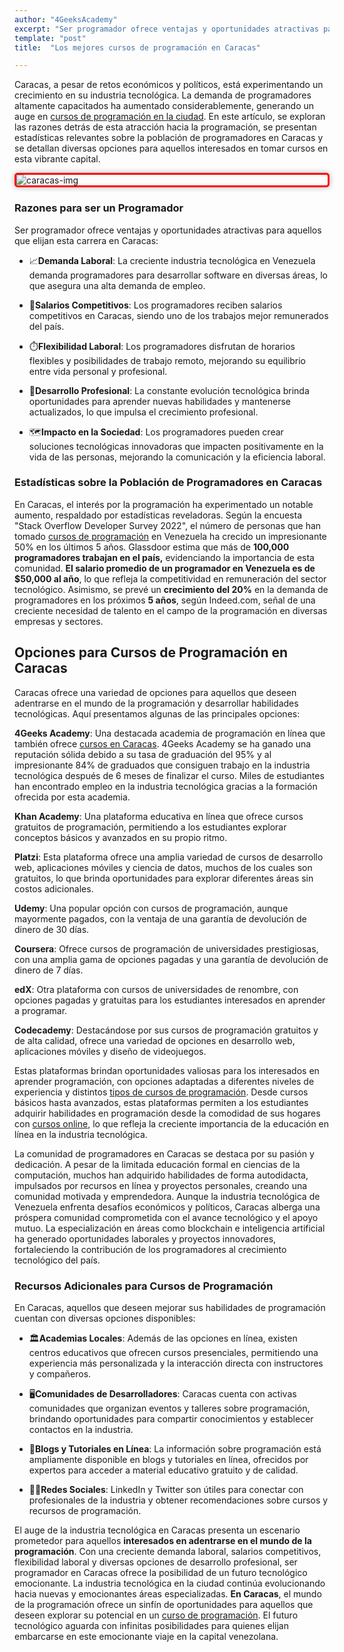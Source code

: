 ```yaml
---
author: "4GeeksAcademy"
excerpt: "Ser programador ofrece ventajas y oportunidades atractivas para aquellos que elijan esta carrera en Caracas"
template: "post"
title:  "Los mejores cursos de programación en Caracas"

---
```


Caracas, a pesar de retos económicos y políticos, está experimentando un crecimiento en su industria tecnológica. La demanda de programadores altamente capacitados ha aumentado considerablemente, generando un auge en [cursos de programación en la ciudad](https://4geeksacademy.com/es/curso-de-programacion-desde-cero). En este artículo, se exploran las razones detrás de esta atracción hacia la programación, se presentan estadísticas relevantes sobre la población de programadores en Caracas y se detallan diversas opciones para aquellos interesados en tomar cursos en esta vibrante capital.

<img src="https://breathecode.herokuapp.com/v1/media/file/caracas-picture-jpg" alt="caracas-img" style="display: block; margin: 0 auto; border: 3px solid #f00; box-shadow: 0 0 10px rgba(0, 0, 0, 0.3); border-radius: 5px;">


### Razones para ser un Programador

Ser programador ofrece ventajas y oportunidades atractivas para aquellos que elijan esta carrera en Caracas:

- 📈**Demanda Laboral**: La creciente industria tecnológica en Venezuela demanda programadores para desarrollar software en diversas áreas, lo que asegura una alta demanda de empleo.

- 🤑**Salarios Competitivos**: Los programadores reciben salarios competitivos en Caracas, siendo uno de los trabajos mejor remunerados del país.

- ⏱️**Flexibilidad Laboral**: Los programadores disfrutan de horarios flexibles y posibilidades de trabajo remoto, mejorando su equilibrio entre vida personal y profesional.

- 🚀**Desarrollo Profesional**: La constante evolución tecnológica brinda oportunidades para aprender nuevas habilidades y mantenerse actualizados, lo que impulsa el crecimiento profesional.

- 🗺️**Impacto en la Sociedad**: Los programadores pueden crear soluciones tecnológicas innovadoras que impacten positivamente en la vida de las personas, mejorando la comunicación y la eficiencia laboral.

### Estadísticas sobre la Población de Programadores en Caracas

En Caracas, el interés por la programación ha experimentado un notable aumento, respaldado por estadísticas reveladoras. Según la encuesta "Stack Overflow Developer Survey 2022", el número de personas que han tomado [cursos de programación](https://4geeksacademy.com/es/curso-programacion/curso-programacion) en Venezuela ha crecido un impresionante 50% en los últimos 5 años. Glassdoor estima que más de **100,000 programadores trabajan en el país,** evidenciando la importancia de esta comunidad. **El salario promedio de un programador en Venezuela es de $50,000 al año**, lo que refleja la competitividad en remuneración del sector tecnológico. Asimismo, se prevé un **crecimiento del 20%** en la demanda de programadores en los próximos **5 años**, según Indeed.com, señal de una creciente necesidad de talento en el campo de la programación en diversas empresas y sectores.

## Opciones para Cursos de Programación en Caracas

Caracas ofrece una variedad de opciones para aquellos que deseen adentrarse en el mundo de la programación y desarrollar habilidades tecnológicas. Aquí presentamos algunas de las principales opciones:

**4Geeks Academy**: Una destacada academia de programación en línea que también ofrece [cursos en Caracas](https://4geeksacademy.com/es/coding-campus/curso-informatica-caracas-venezuela). 4Geeks Academy se ha ganado una reputación sólida debido a su tasa de graduación del 95% y al impresionante 84% de graduados que consiguen trabajo en la industria tecnológica después de 6 meses de finalizar el curso. Miles de estudiantes han encontrado empleo en la industria tecnológica gracias a la formación ofrecida por esta academia.

**Khan Academy**: Una plataforma educativa en línea que ofrece cursos gratuitos de programación, permitiendo a los estudiantes explorar conceptos básicos y avanzados en su propio ritmo.

**Platzi**: Esta plataforma ofrece una amplia variedad de cursos de desarrollo web, aplicaciones móviles y ciencia de datos, muchos de los cuales son gratuitos, lo que brinda oportunidades para explorar diferentes áreas sin costos adicionales.

**Udemy**: Una popular opción con cursos de programación, aunque mayormente pagados, con la ventaja de una garantía de devolución de dinero de 30 días.

**Coursera**: Ofrece cursos de programación de universidades prestigiosas, con una amplia gama de opciones pagadas y una garantía de devolución de dinero de 7 días.

**edX**: Otra plataforma con cursos de universidades de renombre, con opciones pagadas y gratuitas para los estudiantes interesados en aprender a programar.

**Codecademy**: Destacándose por sus cursos de programación gratuitos y de alta calidad, ofrece una variedad de opciones en desarrollo web, aplicaciones móviles y diseño de videojuegos.

Estas plataformas brindan oportunidades valiosas para los interesados en aprender programación, con opciones adaptadas a diferentes niveles de experiencia y distintos [tipos de cursos de programación](https://4geeksacademy.com/es/curso-programacion/cursos-de-programacion). Desde cursos básicos hasta avanzados, estas plataformas permiten a los estudiantes adquirir habilidades en programación desde la comodidad de sus hogares con [cursos online](https://4geeksacademy.com/es/curso-programacion/curso-online-de-programacion), lo que refleja la creciente importancia de la educación en línea en la industria tecnológica.

La comunidad de programadores en Caracas se destaca por su pasión y dedicación. A pesar de la limitada educación formal en ciencias de la computación, muchos han adquirido habilidades de forma autodidacta, impulsados por recursos en línea y proyectos personales, creando una comunidad motivada y emprendedora. Aunque la industria tecnológica de Venezuela enfrenta desafíos económicos y políticos, Caracas alberga una próspera comunidad comprometida con el avance tecnológico y el apoyo mutuo. La especialización en áreas como blockchain e inteligencia artificial ha generado oportunidades laborales y proyectos innovadores, fortaleciendo la contribución de los programadores al crecimiento tecnológico del país.

### Recursos Adicionales para Cursos de Programación

En Caracas, aquellos que deseen mejorar sus habilidades de programación cuentan con diversas opciones disponibles:

- 🏛️**Academias Locales**: Además de las opciones en línea, existen centros educativos que ofrecen cursos presenciales, permitiendo una experiencia más personalizada y la interacción directa con instructores y compañeros.

- 🖥️**Comunidades de Desarrolladores**: Caracas cuenta con activas comunidades que organizan eventos y talleres sobre programación, brindando oportunidades para compartir conocimientos y establecer contactos en la industria.

- 🔧**Blogs y Tutoriales en Línea**: La información sobre programación está ampliamente disponible en blogs y tutoriales en línea, ofrecidos por expertos para acceder a material educativo gratuito y de calidad.

- 👨‍🎓**Redes Sociales**: LinkedIn y Twitter son útiles para conectar con profesionales de la industria y obtener recomendaciones sobre cursos y recursos de programación.

El auge de la industria tecnológica en Caracas presenta un escenario prometedor para aquellos **interesados en adentrarse en el mundo de la programación**. Con una creciente demanda laboral, salarios competitivos, flexibilidad laboral y diversas opciones de desarrollo profesional, ser programador en Caracas ofrece la posibilidad de un futuro tecnológico emocionante. La industria tecnológica en la ciudad continúa evolucionando hacia nuevas y emocionantes áreas especializadas. **En Caracas**, el mundo de la programación ofrece un sinfín de oportunidades para aquellos que deseen explorar su potencial en un [curso de programación](https://4geeksacademy.com/es/curso-de-programacion-desde-cero). El futuro tecnológico aguarda con infinitas posibilidades para quienes elijan embarcarse en este emocionante viaje en la capital venezolana.


<call-to-action button_text="Aplicar" button_link="https://4geeksacademy.com/es/coding-bootcamps/desarrollador-full-stack?lang=es" background="rgba(0, 151, 205, 0.15)" title="Se parte hoy de esta tendencia" text="De cero a tener tu primer trabajo como programador, aprende todo lo necesario, recibe soporte de por vida y consigue un trabajo después de 18 semanas de estudio."></call-to-action>
